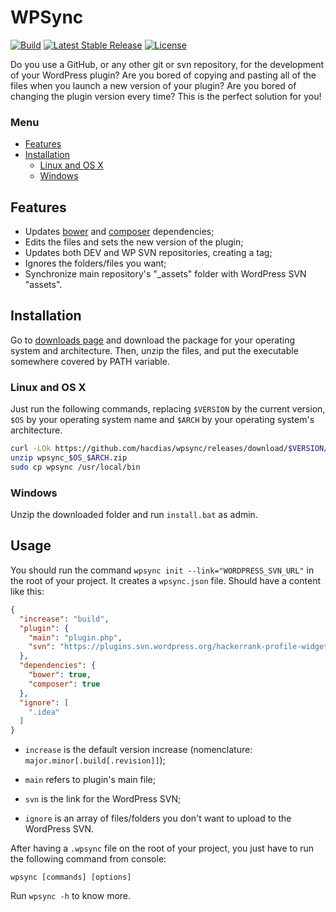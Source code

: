 # WPSync

[![Build](https://img.shields.io/travis/hacdias/wpsync.svg?style=flat-square)](https://travis-ci.org/hacdias/wpsync)
[![Latest Stable Release](https://img.shields.io/github/release/hacdias/wpsync.svg?style=flat-square)](https://github.com/hacdias/wpsync/releases)
[![License](https://img.shields.io/github/license/hacdias/wpsync.svg?style=flat-square)](https://github.com/hacdias/wpsync/blob/master/LICENSE)

Do you use a GitHub, or any other git or svn repository, for the development of your WordPress plugin? Are you bored of copying and pasting all of the files when you launch a new version of your plugin? Are you bored of changing the plugin version every time? This is the perfect solution for you!

### Menu

- [Features](#features)
- [Installation](#installation)
  + [Linux and OS X](#linux-and-os-x)
  + [Windows](#windows)

## Features

* Updates [bower](https://github.com/bower/bower) and [composer](https://github.com/composer/composer) dependencies;
* Edits the files and sets the new version of the plugin;
* Updates both DEV and WP SVN repositories, creating a tag;
* Ignores the folders/files you want;
* Synchronize main repository's "\_assets" folder with WordPress SVN "assets".

## Installation

Go to [downloads page](https://github.com/hacdias/wpsync/releases) and download the package for your operating system and architecture. Then, unzip the files, and put the executable somewhere covered by PATH variable.

### Linux and OS X

Just run the following commands, replacing ```$VERSION``` by the current version, ```$OS``` by your operating system name and ```$ARCH``` by your operating system's architecture.

```bash
curl -LOk https://github.com/hacdias/wpsync/releases/download/$VERSION/$OS_$ARCH.zip
unzip wpsync_$OS_$ARCH.zip
sudo cp wpsync /usr/local/bin
```

### Windows

Unzip the downloaded folder and run ```install.bat``` as admin.

## Usage

You should run the command ```wpsync init --link="WORDPRESS_SVN_URL"``` in the root of your project. It creates a ```wpsync.json``` file. Should have a content like this:

```json
{
  "increase": "build",
  "plugin": {
    "main": "plugin.php",
    "svn": "https://plugins.svn.wordpress.org/hackerrank-profile-widget/",
  },
  "dependencies": {
    "bower": true,
    "composer": true
  },
  "ignore": [
    ".idea"
  ]
}

```

* ```increase``` is the default version increase (nomenclature: ```major.minor[.build[.revision]]```);

* ```main``` refers to plugin's main file;

* ```svn``` is the link for the WordPress SVN;

* ```ignore``` is an array of files/folders you don't want to upload to the WordPress SVN.

After having a ```.wpsync``` file on the root of your project, you just have to run the following command from console:

```
wpsync [commands] [options]
```

Run ```wpsync -h``` to know more.
